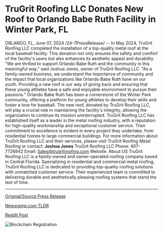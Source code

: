# TruGrit Roofing LLC Donates New Roof to Orlando Babe Ruth Facility in Winter Park, FL

ORLANDO, FL, June 07, 2024 /24-7PressRelease/ -- In May 2024, TruGrit Roofing LLC completed the installation of a top-quality metal roof at the local baseball facility. This donation not only ensures the safety and comfort of the facility's users but also enhances its aesthetic appeal and durability.  "We are thrilled to support Orlando Babe Ruth and the community in this meaningful way," said Joshua Jones, owner of TruGrit Roofing LLC. "As a family-owned business, we understand the importance of community and the impact that local organizations like Orlando Babe Ruth have on our youth. Providing a new roof is our way of giving back and ensuring that these young athletes have a safe and enjoyable environment to pursue their passions."  Orlando Babe Ruth has been a cornerstone of the Winter Park community, offering a platform for young athletes to develop their skills and foster a love for baseball. The new roof, donated by TruGrit Roofing LLC, will play a crucial role in maintaining the facility's integrity, allowing the organization to continue its mission uninterrupted.  TruGrit Roofing LLC has established itself as a leader in the metal roofing industry, with a reputation for high-quality workmanship and exceptional customer service. Their commitment to excellence is evident in every project they undertake, from residential homes to large commercial buildings.  For more information about TruGrit Roofing LLC and their services, please visit TruGrit Roofing Metal Roofing or contact:  **Joshua Jones**  TruGrit Roofing LLC  Phone: 407-7726942 Email: Sales@trugritroofing.com  Website: About US  TruGrit Roofing LLC is a family-owned and owner-operated roofing company based in Central Florida. Specializing in residential and commercial metal roofing, TruGrit Roofing LLC is dedicated to providing top-quality roofing solutions with unmatched customer service. Their experienced team is committed to delivering durable and aesthetically pleasing roofing systems that stand the test of time. 

---

[Original/Source Press Release](https://www.24-7pressrelease.com/press-release/511492/trugrit-roofing-llc-donates-new-roof-to-orlando-babe-ruth-facility-in-winter-park-fl)
                    

[Newsramp.com TLDR](None) 



[Reddit Post](https://www.reddit.com/r/Business_NewsRamp/comments/1da4odn/trugrit_roofing_llc_donates_metal_roof_to_orlando/) 



![Blockchain Registration](https://cdn.newsramp.app/24-7PressRelease/qrcode/246/7/knobIufK.webp)